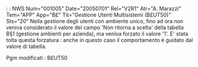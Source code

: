  :  : NWS Num="001005" Date="20050701" Rel="V2R1" Atr="A. Marazzi" Tem="APP" App="B£" Tit="Gestione Utenti Multisistemi (B£UT50)" Sts="20"
Nella gestione degli utenti con ambiente unico, fino ad ora non veniva considerato il valore del campo 'Non ritorna a scelta' della tabella B§1 (gestione ambienti per azienda), ma veniva forzato il valore '1'.
E' stata tolta questa forzatura :  anche in questo caso il comportamento è guidato dal valore di tabella.

Pgm modificati :  B£UT50
